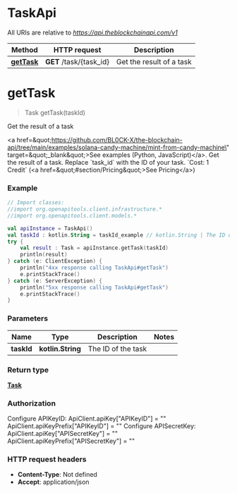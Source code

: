 # TaskApi

All URIs are relative to *https://api.theblockchainapi.com/v1*

Method | HTTP request | Description
------------- | ------------- | -------------
[**getTask**](TaskApi.md#getTask) | **GET** /task/{task_id} | Get the result of a task


<a name="getTask"></a>
# **getTask**
> Task getTask(taskId)

Get the result of a task

&lt;a href&#x3D;\&quot;https://github.com/BL0CK-X/the-blockchain-api/tree/main/examples/solana-candy-machine/mint-from-candy-machine\&quot; target&#x3D;\&quot;_blank\&quot;&gt;See examples (Python, JavaScript)&lt;/a&gt;.      Get the result of a task. Replace &#x60;task_id&#x60; with the ID of your task.  &#x60;Cost: 1 Credit&#x60; (&lt;a href&#x3D;\&quot;#section/Pricing\&quot;&gt;See Pricing&lt;/a&gt;)

### Example
```kotlin
// Import classes:
//import org.openapitools.client.infrastructure.*
//import org.openapitools.client.models.*

val apiInstance = TaskApi()
val taskId : kotlin.String = taskId_example // kotlin.String | The ID of the task
try {
    val result : Task = apiInstance.getTask(taskId)
    println(result)
} catch (e: ClientException) {
    println("4xx response calling TaskApi#getTask")
    e.printStackTrace()
} catch (e: ServerException) {
    println("5xx response calling TaskApi#getTask")
    e.printStackTrace()
}
```

### Parameters

Name | Type | Description  | Notes
------------- | ------------- | ------------- | -------------
 **taskId** | **kotlin.String**| The ID of the task |

### Return type

[**Task**](Task.md)

### Authorization


Configure APIKeyID:
    ApiClient.apiKey["APIKeyID"] = ""
    ApiClient.apiKeyPrefix["APIKeyID"] = ""
Configure APISecretKey:
    ApiClient.apiKey["APISecretKey"] = ""
    ApiClient.apiKeyPrefix["APISecretKey"] = ""

### HTTP request headers

 - **Content-Type**: Not defined
 - **Accept**: application/json

